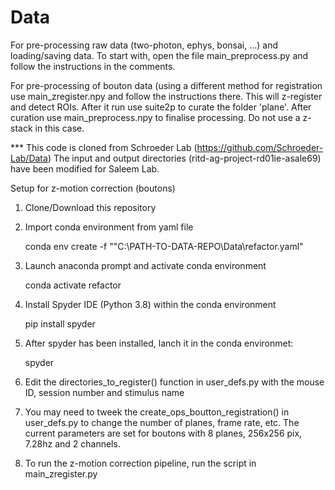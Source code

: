 # Data
For pre-processing raw data (two-photon, ephys, bonsai, ...) and loading/saving data. To start with, open the file main_preprocess.py and follow the instructions in the comments.

For pre-processing of bouton data (using a different method for registration use main_zregister.npy and follow the instructions there. This will z-register and detect ROIs. After it run use suite2p to curate the folder 'plane'.
After curation use main_preprocess.npy to finalise processing. Do not use a z-stack in this case.


*** This code is cloned from Schroeder Lab (https://github.com/Schroeder-Lab/Data) 
The input and output directories (ritd-ag-project-rd01ie-asale69) have been modified for Saleem Lab.  


Setup for z-motion correction (boutons)
1. Clone/Download this repository 
2. Import conda environment from yaml file
    
    conda env create -f ""C:\PATH-TO-DATA-REPO\Data\refactor.yaml"
    
3. Launch anaconda prompt and activate conda environment 
    
    conda activate refactor 

4. Install Spyder IDE (Python 3.8) within the conda environment 
    
    pip install spyder 
    
5. After spyder has been installed, lanch it in the conda environmet:

    spyder 
    
6. Edit the directories_to_register() function in user_defs.py 
    with the mouse ID, session number and stimulus name 
    
7. You may need to tweek the create_ops_boutton_registration() in user_defs.py 
   to change the number of planes, frame rate, etc. The current parameters 
   are set for boutons with 8 planes, 256x256 pix, 7.28hz and 2 channels. 
   
8. To run the z-motion correction pipeline, run the script in main_zregister.py

 